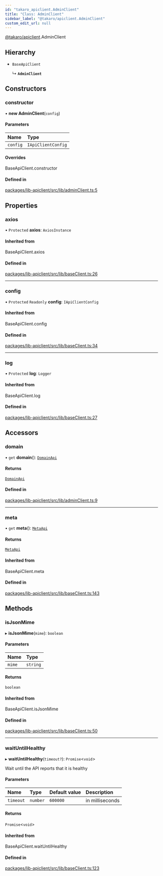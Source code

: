 ```yaml
---
id: "takaro_apiclient.AdminClient"
title: "Class: AdminClient"
sidebar_label: "@takaro/apiclient.AdminClient"
custom_edit_url: null
---
```


[@takaro/apiclient](../modules/takaro_apiclient.md).AdminClient

## Hierarchy

- `BaseApiClient`

  ↳ **`AdminClient`**

## Constructors

### constructor

• **new AdminClient**(`config`)

#### Parameters

| Name | Type |
| :------ | :------ |
| `config` | `IApiClientConfig` |

#### Overrides

BaseApiClient.constructor

#### Defined in

[packages/lib-apiclient/src/lib/adminClient.ts:5](https://github.com/niekcandaele/Takaro/blob/91fb19b/packages/lib-apiclient/src/lib/adminClient.ts#L5)

## Properties

### axios

• `Protected` **axios**: `AxiosInstance`

#### Inherited from

BaseApiClient.axios

#### Defined in

[packages/lib-apiclient/src/lib/baseClient.ts:26](https://github.com/niekcandaele/Takaro/blob/91fb19b/packages/lib-apiclient/src/lib/baseClient.ts#L26)

___

### config

• `Protected` `Readonly` **config**: `IApiClientConfig`

#### Inherited from

BaseApiClient.config

#### Defined in

[packages/lib-apiclient/src/lib/baseClient.ts:34](https://github.com/niekcandaele/Takaro/blob/91fb19b/packages/lib-apiclient/src/lib/baseClient.ts#L34)

___

### log

• `Protected` **log**: `Logger`

#### Inherited from

BaseApiClient.log

#### Defined in

[packages/lib-apiclient/src/lib/baseClient.ts:27](https://github.com/niekcandaele/Takaro/blob/91fb19b/packages/lib-apiclient/src/lib/baseClient.ts#L27)

## Accessors

### domain

• `get` **domain**(): [`DomainApi`](takaro_apiclient.DomainApi.md)

#### Returns

[`DomainApi`](takaro_apiclient.DomainApi.md)

#### Defined in

[packages/lib-apiclient/src/lib/adminClient.ts:9](https://github.com/niekcandaele/Takaro/blob/91fb19b/packages/lib-apiclient/src/lib/adminClient.ts#L9)

___

### meta

• `get` **meta**(): [`MetaApi`](takaro_apiclient.MetaApi.md)

#### Returns

[`MetaApi`](takaro_apiclient.MetaApi.md)

#### Inherited from

BaseApiClient.meta

#### Defined in

[packages/lib-apiclient/src/lib/baseClient.ts:143](https://github.com/niekcandaele/Takaro/blob/91fb19b/packages/lib-apiclient/src/lib/baseClient.ts#L143)

## Methods

### isJsonMime

▸ **isJsonMime**(`mime`): `boolean`

#### Parameters

| Name | Type |
| :------ | :------ |
| `mime` | `string` |

#### Returns

`boolean`

#### Inherited from

BaseApiClient.isJsonMime

#### Defined in

[packages/lib-apiclient/src/lib/baseClient.ts:50](https://github.com/niekcandaele/Takaro/blob/91fb19b/packages/lib-apiclient/src/lib/baseClient.ts#L50)

___

### waitUntilHealthy

▸ **waitUntilHealthy**(`timeout?`): `Promise`<`void`\>

Wait until the API reports that it is healthy

#### Parameters

| Name | Type | Default value | Description |
| :------ | :------ | :------ | :------ |
| `timeout` | `number` | `600000` | in milliseconds |

#### Returns

`Promise`<`void`\>

#### Inherited from

BaseApiClient.waitUntilHealthy

#### Defined in

[packages/lib-apiclient/src/lib/baseClient.ts:123](https://github.com/niekcandaele/Takaro/blob/91fb19b/packages/lib-apiclient/src/lib/baseClient.ts#L123)
